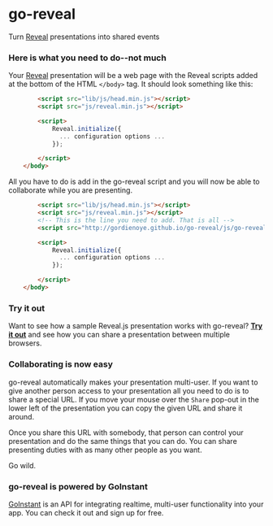 # go-reveal

Turn [Reveal](https://github.com/hakimel/reveal.js) presentations into shared events

### Here is what you need to do--not much

Your [Reveal](https://github.com/hakimel/reveal.js) presentation will be a web page with the Reveal scripts added at the bottom of the HTML `</body>` tag.
It should look something like this:

```HTML
		<script src="lib/js/head.min.js"></script>
		<script src="js/reveal.min.js"></script>

		<script>
			Reveal.initialize({
			  ... configuration options ...
			});

		</script>
	</body>
```

All you have to do is add in the go-reveal script and you will now be able to collaborate while you are presenting.

```HTML
		<script src="lib/js/head.min.js"></script>
		<script src="js/reveal.min.js"></script>
		<!-- This is the line you need to add. That is all -->
		<script src="http://gordienoye.github.io/go-reveal/js/go-reveal.js"></script>

		<script>
			Reveal.initialize({
			  ... configuration options ...
			});

		</script>
	</body>
```

### Try it out

Want to see how a sample Reveal.js presentation works with go-reveal?
[**Try it out**](http://gordienoye.github.io/go-reveal/) and see how you can share a presentation between multiple browsers.

### Collaborating is now easy

go-reveal automatically makes your presentation multi-user. If you want to give another person access to your
presentation all you need to do is to share a special URL. If you move your mouse over the `Share` pop-out in the lower
left of the presentation you can copy the given URL and share it around.

Once you share this URL with somebody, that person can control your presentation and do the same things that you can do.
You can share presenting duties with as many other people as you want.

Go wild.

### go-reveal is powered by GoInstant

<a href="http://goinstant.com">GoInstant</a> is an API for integrating realtime, multi-user functionality into your app. You can check it out and sign up for free.

